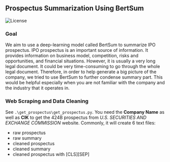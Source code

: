 ## Prospectus Summarization Using BertSum

![License](https://img.shields.io/badge/license-apache2_2-blue.svg)

### Goal
We aim to use a deep-learning model called BertSum to summarize IPO prospectus. IPO prospectus is an important source of information. It provides information on business model, competition, risks and opportunities, and financial situations. However, it is usually a very long legal document. It could be very time-consuming to go through the whole legal document. Therefore, in order to help generate a big picture of the company, we tried to use BertSum to further condense summary part. This would be helpful especially when you are not familiar with the company and the industry that it operates in.

### Web Scraping and Data Cleaning
See `.\get_prospectus\get_prospectus.py`. You need the **Company Name** as well as **CIK** to get the 424B prospectus from *U.S. SECURITIES AND EXCHANGE COMMISSION* website. Commonly, it will create 6 text files:
- raw prospectus
- raw summary
- cleaned prospectus
- cleaned summary
- cleaned prospectus with [CLS][SEP] 
